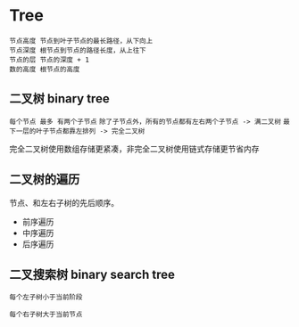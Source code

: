 # Tree

```text
节点高度 节点到叶子节点的最长路径，从下向上
节点深度 根节点到节点的路径长度，从上往下
节点的层 节点的深度 + 1
数的高度 根节点的高度
```
## 二叉树 binary tree

``每个节点 最多 有两个子节点``
``除了子节点外，所有的节点都有左右两个子节点 -> 满二叉树``
``最下一层的叶子节点都靠左排列 -> 完全二叉树``



完全二叉树使用数组存储更紧凑，非完全二叉树使用链式存储更节省内存



## 二叉树的遍历

节点、和左右子树的先后顺序。

- 前序遍历
- 中序遍历
- 后序遍历



## 二叉搜索树 binary search tree

``每个左子树小于当前阶段``

``每个右子树大于当前节点``



